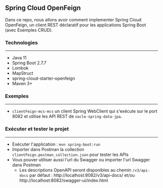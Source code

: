 ## Spring Cloud OpenFeign
Dans ce repo, nous allons avoir comment implementer  Spring Cloud OpenFeign, un client REST déclaratif pour les applications Spring Boot (avec Exemples CRUD).

### Technologies
---
- Java 11
- Spring Boot 2.7.7
- Lombok
- MapStruct
- spring-cloud-starter-openfeign
- Maven 3+

### Exemples
---
- `clientFeign-mcs-mcs` un client Spring WebClient qui s'exécute sur le port 8082 et utilise les API REST de `socle-spring-data-jpa`. 

### Exécuter et tester le projet
---
- Exécuter l'application : `mvn spring-boot:run`
- Importer dans Postman la collection `clientFeign.postman_collection.json` pour tester les APIs
- Vous pouver utiliser aussi l'url du Swagger ou importer l'url Swagger dans Postman
  - Les descriptions OpenAPI seront disponibles au chemin `/v3/api-docs` par défaut : http://localhost:8082/v3/api-docs/ et/ou http://localhost:8082/swagger-ui/index.html
